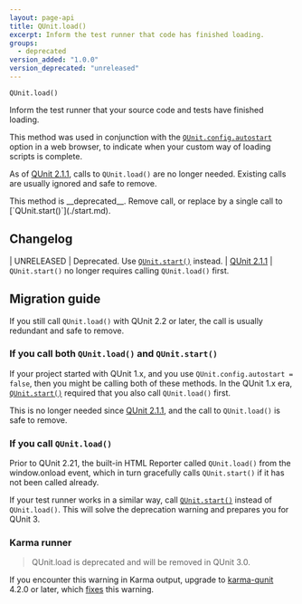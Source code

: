 ```yaml
---
layout: page-api
title: QUnit.load()
excerpt: Inform the test runner that code has finished loading.
groups:
  - deprecated
version_added: "1.0.0"
version_deprecated: "unreleased"
---
```


`QUnit.load()`

Inform the test runner that your source code and tests have finished loading.

This method was used in conjunction with the [`QUnit.config.autostart`](../config/autostart.md) option in a web browser, to indicate when your custom way of loading scripts is complete.

As of [QUnit 2.1.1](https://github.com/qunitjs/qunit/releases/tag/2.1.1), calls to `QUnit.load()` are no longer needed. Existing calls are usually ignored and safe to remove.

<p class="note note--warning" markdown="1">This method is __deprecated__. Remove call, or replace by a single call to [`QUnit.start()`](./start.md).</p>

## Changelog

| UNRELEASED | Deprecated. Use [`QUnit.start()`](./start.md) instead.
| [QUnit 2.1.1](https://github.com/qunitjs/qunit/releases/tag/2.1.1) | `QUnit.start()` no longer requires calling `QUnit.load()` first.

## Migration guide

If you still call `QUnit.load()` with QUnit 2.2 or later, the call is usually redundant and safe to remove.

### If you call both `QUnit.load()` and `QUnit.start()`

If your project started with QUnit 1.x, and you use `QUnit.config.autostart = false`, then you might be calling both of these methods. In the QUnit 1.x era, [`QUnit.start()`](./start.md) required that you also call `QUnit.load()` first.

This is no longer needed since [QUnit 2.1.1](https://github.com/qunitjs/qunit/releases/tag/2.1.1), and the call to `QUnit.load()` is safe to remove.

### If you call `QUnit.load()`

Prior to QUnit 2.21, the built-in HTML Reporter called `QUnit.load()` from the window.onload event, which in turn gracefully calls `QUnit.start()` if it has not been called already.

If your test runner works in a similar way, call [`QUnit.start()`](./start.md) instead of `QUnit.load()`. This will solve the deprecation warning and prepares you for QUnit 3.

### Karma runner

> QUnit.load is deprecated and will be removed in QUnit 3.0.

If you encounter this warning in Karma output, upgrade to [karma-qunit](https://github.com/karma-runner/karma-qunit) 4.2.0 or later, which [fixes](https://github.com/karma-runner/karma-qunit/pull/184) this warning.
